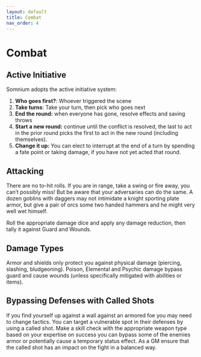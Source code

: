 ```yaml
---
layout: default
title: Combat
nav_order: 4
---
```


# Combat

## Active Initiative

Somnium adopts the active initiative system:

1. **Who goes first?**: Whoever triggered the scene
2. **Take turns**: Take your turn, then pick who goes next
3. **End the round:** when everyone has gone, resolve effects and saving throws
4. **Start a new round:** continue until the conflict is resolved, the last to act in the prior round picks the first to act in the new round (including themselves).
5. **Change it up:** You can elect to interrupt at the end of a turn by spending a fate point or taking damage, if you have not yet acted that round.


## Attacking

There are no to-hit rolls. If you are in range, take a swing or fire away, you can’t possibly miss! But be aware that your adversaries can do the same. A dozen goblins with daggers may not intimidate a knight sporting plate armor, but give a pair of orcs some two handed hammers and he might very well wet himself.

Roll the appropriate damage dice and apply any damage reduction, then tally it against Guard and Wounds.


## Damage Types

Armor and shields only protect you against physical damage (piercing, slashing, bludgeoning). Poison, Elemental and Psychic damage bypass guard and cause wounds (unless specifically mitigated with abilities or items).


## Bypassing Defenses with Called Shots

If you find yourself up against a wall against an armored foe you may need to change tactics. You can target a vulnerable spot in their defenses by using a called shot. Make a skill check with the appropriate weapon type based on your expertise on success you can bypass some of the enemies armor or potentially cause a temporary status effect. As a GM ensure that the called shot has an impact on the fight in a balanced way.